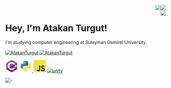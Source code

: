 <p align="right">
<img align="right" src="https://github-readme-stats.vercel.app/api?username=AtakanTurgut&count_private=true&show_icons=trueline_height=25&theme=prussian">
<img align="right" src="https://github-readme-stats-beryl.vercel.app/api?username=AtakanTurgut&show_icons=true&title_color=fff&icon_color=79ff97&text_color=9f9f9f&bg_color=151515&theme=prussian">
<br>
<img align="right" src="https://github-readme-streak-stats.herokuapp.com/?user=AtakanTurgut&theme=holi-theme">
</p>

# Hey, I'm Atakan Turgut! 
I'm studying computer engineering at Suleyman Demirel University.
<p align="left">
<a href="https://www.instagram.com/atkn.trgt/" target="blank"><img align="center" src="https://raw.githubusercontent.com/rahuldkjain/github-profile-readme-generator/master/src/images/icons/Social/instagram.svg" alt="AtakanTurgut" height="30" width="40" /></a> <a href="https://linkedin.com/in/atakan-turgut-8b3847206" target="blank"><img align="center" src="https://raw.githubusercontent.com/rahuldkjain/github-profile-readme-generator/master/src/images/icons/Social/linked-in-alt.svg" alt="AtakanTurgut" height="30" width="40" /></a>
</p>
<p align="left"> 
<a href="https://www.w3schools.com/cs/" target="_blank"> <img src="https://raw.githubusercontent.com/devicons/devicon/master/icons/csharp/csharp-original.svg" alt="csharp" width="40" height="40"/></a> <a href="https://www.python.org" target="_blank" rel="noreferrer"> <img src="https://raw.githubusercontent.com/devicons/devicon/master/icons/python/python-original.svg" alt="python" width="40" height="40"/> </a> <a href="https://developer.mozilla.org/en-US/docs/Web/JavaScript" target="_blank"> <img src="https://raw.githubusercontent.com/devicons/devicon/master/icons/javascript/javascript-original.svg" alt="javascript" width="40" height="40"/></a> <a href="https://unity.com/" target="_blank"> <img src="https://www.vectorlogo.zone/logos/unity3d/unity3d-icon.svg" alt="unity" width="40" height="40"/></a> 
</p>
<p align="left">
<img align="left" src="https://github-readme-stats.vercel.app/api/top-langs?username=AtakanTurgut&show_icons=true&locale=en&layout=compact" alt="-">
</p>
